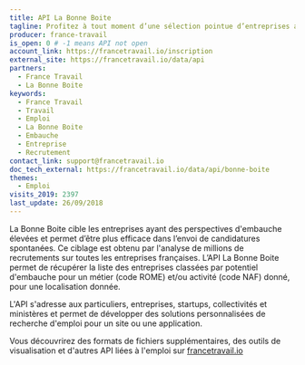 ```yaml
---
title: API La Bonne Boite
tagline: Profitez à tout moment d’une sélection pointue d’entreprises avec un fort potentiel d’embauche.
producer: france-travail
is_open: 0 # -1 means API not open
account_link: https://francetravail.io/inscription
external_site: https://francetravail.io/data/api
partners:
  - France Travail
  - La Bonne Boite
keywords:
  - France Travail
  - Travail
  - Emploi
  - La Bonne Boite
  - Embauche
  - Entreprise
  - Recrutement
contact_link: support@francetravail.io
doc_tech_external: https://francetravail.io/data/api/bonne-boite
themes:
  - Emploi
visits_2019: 2397
last_update: 26/09/2018
---
```


La Bonne Boite cible les entreprises ayant des perspectives d'embauche élevées et permet d’être plus efficace dans l’envoi de candidatures spontanées. Ce ciblage est obtenu par l'analyse de millions de recrutements sur toutes les entreprises françaises. L’API La Bonne Boite permet de récupérer la liste des entreprises classées par potentiel d'embauche pour un métier (code ROME) et/ou activité (code NAF) donné, pour une localisation donnée.

L'API s'adresse aux particuliers, entreprises, startups, collectivités et ministères et permet de développer des solutions personnalisées de recherche d'emploi pour un site ou une application.

Vous découvrirez des formats de fichiers supplémentaires, des outils de visualisation et d'autres API liées à l'emploi sur [francetravail.io](https://francetravail.io/data/api)

